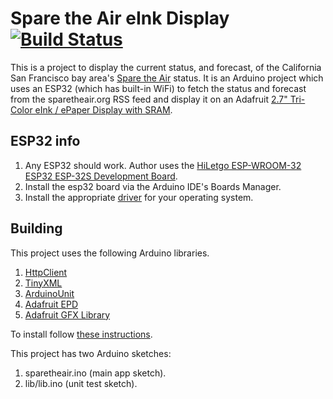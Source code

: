 # Spare the Air eInk Display [![Build Status](https://travis-ci.com/cmumford/sparetheair.svg?branch=master)](https://travis-ci.com/cmumford/sparetheair)

This is a project to display the current status, and forecast,
of the California San Francisco bay area's
[Spare the Air](http://www.sparetheair.org/) status. It is an Arduino project
which uses an ESP32 (which has built-in WiFi) to fetch the status and forecast
from the sparetheair.org RSS feed and display it on an
Adafruit [2.7" Tri-Color eInk / ePaper Display with SRAM](https://www.adafruit.com/product/4098).

## ESP32 info

1. Any ESP32 should work. Author uses the
   [HiLetgo ESP-WROOM-32 ESP32 ESP-32S Development Board](https://smile.amazon.com/dp/B0718T232Z/ref=cm_sw_em_r_mt_dp_U_NaB0DbY3RFH7X).
2. Install the esp32 board via the Arduino IDE's Boards Manager.
3. Install the appropriate [driver](https://www.silabs.com/products/development-tools/software/usb-to-uart-bridge-vcp-drivers)
   for your operating system.

## Building

This project uses the following Arduino libraries.

1. [HttpClient](https://www.arduino.cc/en/Tutorial/HttpClient)
2. [TinyXML](https://github.com/adafruit/TinyXML)
3. [ArduinoUnit](https://github.com/mmurdoch/arduinounit)
4. [Adafruit EPD](https://github.com/adafruit/Adafruit_EPD)
5. [Adafruit GFX Library](https://github.com/adafruit/Adafruit-GFX-Library)

To install follow [these instructions](https://www.arduino.cc/en/guide/libraries).

This project has two Arduino sketches:

1. sparetheair.ino (main app sketch).
2. lib/lib.ino (unit test sketch).

